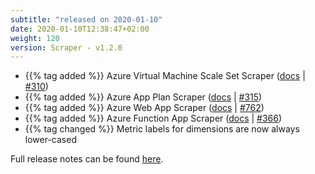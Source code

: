 ```yaml
---
subtitle: "released on 2020-01-10"
date: 2020-01-10T12:38:47+02:00
weight: 120
version: Scraper - v1.2.0
---
```


- {{% tag added %}} Azure Virtual Machine Scale Set Scraper ([docs](https://docs.promitor.io/configuration/v1.x/metrics/virtual-machine-scale-set)
 | [#310](https://github.com/tomkerkhove/promitor/issues/310))
- {{% tag added %}} Azure App Plan Scraper ([docs](https://docs.promitor.io/configuration/v1.x/metrics/app-plan) | [#315](https://github.com/tomkerkhove/promitor/issues/315))
- {{% tag added %}} Azure Web App Scraper ([docs](https://docs.promitor.io/configuration/v1.x/metrics/web-app) | [#762](https://github.com/tomkerkhove/promitor/issues/762))
- {{% tag added %}} Azure Function App Scraper ([docs](https://docs.promitor.io/configuration/v1.x/metrics/function-app) | [#366](https://github.com/tomkerkhove/promitor/issues/366))
- {{% tag changed %}} Metric labels for dimensions are now always lower-cased

Full release notes can be found [here](https://github.com/tomkerkhove/promitor/releases/tag/1.2.0).
